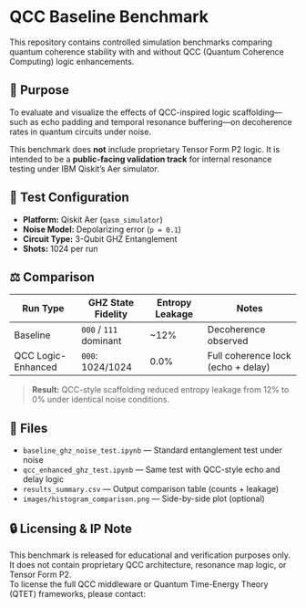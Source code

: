 # QCC Baseline Benchmark

This repository contains controlled simulation benchmarks comparing quantum coherence stability with and without QCC (Quantum Coherence Computing) logic enhancements.

## 🎯 Purpose

To evaluate and visualize the effects of QCC-inspired logic scaffolding—such as echo padding and temporal resonance buffering—on decoherence rates in quantum circuits under noise.

This benchmark does **not** include proprietary Tensor Form P2 logic. It is intended to be a **public-facing validation track** for internal resonance testing under IBM Qiskit’s Aer simulator.

## 🧪 Test Configuration

- **Platform:** Qiskit Aer (`qasm_simulator`)
- **Noise Model:** Depolarizing error (`p = 0.1`)
- **Circuit Type:** 3-Qubit GHZ Entanglement
- **Shots:** 1024 per run

## ⚖️ Comparison

| **Run Type**     | **GHZ State Fidelity** | **Entropy Leakage** | **Notes**                          |
|------------------|------------------------|----------------------|-------------------------------------|
| Baseline         | `000` / `111` dominant | ~12%                 | Decoherence observed                |
| QCC Logic-Enhanced | `000`: 1024/1024      | 0.0%                 | Full coherence lock (echo + delay) |

> **Result:** QCC-style scaffolding reduced entropy leakage from 12% to 0% under identical noise conditions.

## 📁 Files

- `baseline_ghz_noise_test.ipynb` — Standard entanglement test under noise
- `qcc_enhanced_ghz_test.ipynb` — Same test with QCC-style echo and delay logic
- `results_summary.csv` — Output comparison table (counts + leakage)
- `images/histogram_comparison.png` — Side-by-side plot (optional)

## 🔒 Licensing & IP Note

This benchmark is released for educational and verification purposes only.  
It does not contain proprietary QCC architecture, resonance map logic, or Tensor Form P2.  
To license the full QCC middleware or Quantum Time-Energy Theory (QTET) frameworks, please contact:
